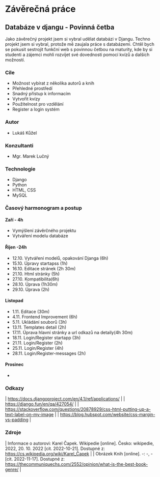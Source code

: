 # Závěrečná práce
## Databáze v djangu - Povinná četba
Jako závěrečný projekt jsem si vybral udělat databázi v Djangu. Techno projekt jsem si vybral, protože mě zaujala práce s databázemi. Chtěl bych se pokusit sestrojit funkční web s povinnou četbou na maturity, kde by si studenti a zájemci mohli rozvíjet své dovednosti pomocí kvízů a dalších možností. 
### Cíle
- Možnost vybírat z několika autorů a knih
- Přehledné prostředí
- Snadný přístup k informacím
- Vytvořit kvízy
- Použitelnost pro vzdělání
- Register a login systém

### Autor
- Lukáš Kůžel
### Konzultanti
- Mgr. Marek Lučný

### Technologie
- Django
- Python
- HTML, CSS
- MySQL

### Časový harmonogram a postup
#### Zaří - 4h
- Vymýšlení závěrčného projektu 
- Vytváření modelu databáze
#### Říjen -24h
- 12.10. Vytváření modelů, opakování Djanga (6h)
- 15.10. Úpravy startapss (1h)
- 16.10. Editace stránek (2h 30m)
- 21.10. Html stránky (5h)
- 27.10. Kompatibilita(6h)
- 28.10. Úprava (1h30m)
- 29.10. Úprava (2h)
#### Listopad
- 1.11. Editace (30m)
- 4.11. Frontend Improvement (6h)
- 5.11. Ukládání souborů (3h)
- 13.11. Templates detail (2h)
- 17.11. Úprava hlavní stránky a url odkazů na detaily(4h 30m)
- 18.11. Login/Register startapp (3h)
- 21.11. Login/Register (2h)
- 25.11. Login/Register (4h)
- 28.11. Login/Register-messages (2h)
#### Prosinec
-

### Odkazy
| https://docs.djangoproject.com/en/4.1/ref/applications/ |
| https://django.fun/en/qa/427054/ |
| https://stackoverflow.com/questions/20878929/css-html-putting-up-a-text-label-on-my-image |
| https://blog.hubspot.com/website/css-margin-vs-padding |

### Zdroje
| Informace o autorovi: Karel Čapek. Wikipedie [online]. Česko: wikipedie, 2022, 20. 10. 2022 [cit. 2022-10-21]. Dostupné z: https://cs.wikipedia.org/wiki/Karel_Čapek |
| Obrázek Knih [online]. -: -, - [cit. 2022-11-17]. Dostupné z: https://thecommuniquechs.com/2552/opinion/what-is-the-best-book-genre/ |
